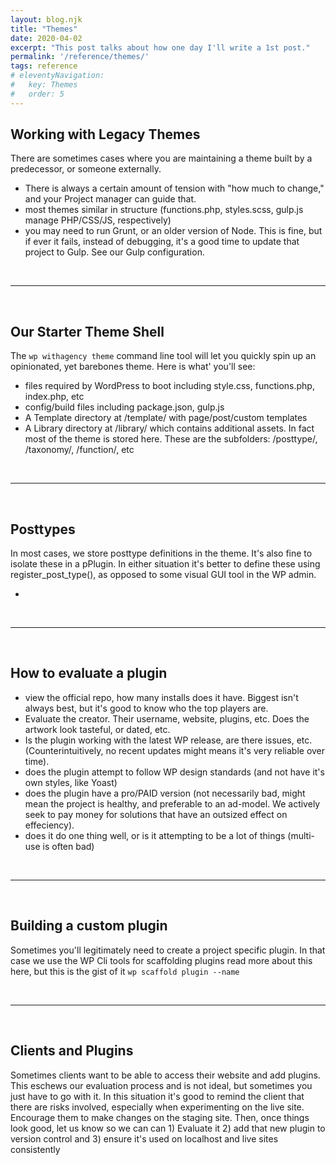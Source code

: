 ```yaml
---
layout: blog.njk
title: "Themes"
date: 2020-04-02
excerpt: "This post talks about how one day I'll write a 1st post."
permalink: '/reference/themes/'
tags: reference
# eleventyNavigation:
#   key: Themes
#   order: 5
---
```



## Working with Legacy Themes
There are sometimes cases where you are maintaining a theme built by a predecessor, or someone externally. 
- There is always a certain amount of tension with "how much to change," and your Project manager can guide that.
- most themes similar in structure (functions.php, styles.scss, gulp.js manage PHP/CSS/JS, respectively)
- you may need to run Grunt, or an older version of Node. This is fine, but if ever it fails, instead of debugging, it's a good time to update that project to Gulp. See our Gulp configuration.

<br /><hr /><br />

## Our Starter Theme Shell
The ```wp withagency theme``` command line tool will let you quickly spin up an opinionated, yet barebones theme. Here is what' you'll see:
- files required by WordPress to boot including style.css, functions.php, index.php, etc
- config/build files including package.json, gulp.js
- A Template directory at /template/ with page/post/custom templates
- A Library directory at /library/ which contains additional assets. In fact most of the theme is stored here. These are the subfolders: /posttype/, /taxonomy/, /function/, etc

<br /><hr /><br />

## Posttypes
In most cases, we store posttype definitions in the theme. It's also fine to isolate these in a pPlugin. In either situation it's better to define these using register_post_type(), as opposed to some visual GUI tool in the WP admin.

- 

<br /><hr /><br />


## How to evaluate a plugin
- view the official repo, how many installs does it have. Biggest isn't always best, but it's good to know who the top players are.
- Evaluate the creator. Their username, website, plugins, etc. Does the artwork look tasteful, or dated, etc.
- Is the plugin working with the latest WP release, are there issues, etc. (Counterintuitively, no recent updates might means it's very reliable over time).
- does the plugin attempt to follow WP design standards (and not have it's own styles, like Yoast)
- does the plugin have a pro/PAID version (not necessarily bad, might mean the project is healthy, and preferable to an ad-model. We actively seek to pay money for solutions that have an outsized effect on effeciency).
- does it do one thing well, or is it attempting to be a lot of things (multi-use is often bad)

<br /><hr /><br />

## Building a custom plugin
Sometimes you'll legitimately need to create a project specific plugin. In that case we use the WP Cli tools for scaffolding plugins read more about this here, but this is the gist of it ```wp scaffold plugin --name```


<br /><hr /><br />


## Clients and Plugins
Sometimes clients want to be able to access their website and add plugins. This eschews our evaluation process and is not ideal, but sometimes you just have to go with it. In this situation it's good to remind the client that there are risks involved, especially when experimenting on the live site. Encourage them to make changes on the staging site. Then, once things look good, let us know so we can can 1) Evaluate it 2) add that new plugin to version control and 3) ensure it's used on localhost and live sites consistently


